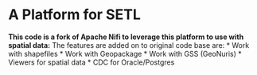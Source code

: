 # A Platform for SETL
**This code is a fork of Apache Nifi to leverage this platform to use with spatial data:**
The features are added on to original code base are:
    * Work with shapefiles
    * Work with Geopackage
    * Work with GSS (GeoNuris)
    * Viewers for spatial data
    * CDC for Oracle/Postgres

